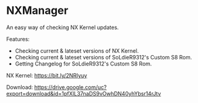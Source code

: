 # NXManager
An easy way of checking NX Kernel updates.

Features:
 - Checking current & lateset versions of NX Kernel.
 - Checking current & lateset versions of SoLdieR9312's Custom S8 Rom.
 - Getting Changelog for SoLdieR9312's Custom S8 Rom.
 
 NX Kernel: https://bit.ly/2NRIyuy
 
 Download: https://drive.google.com/uc?export=download&id=1pfXlL37naDS9vOwhDN40yhYbsr14rJtv
